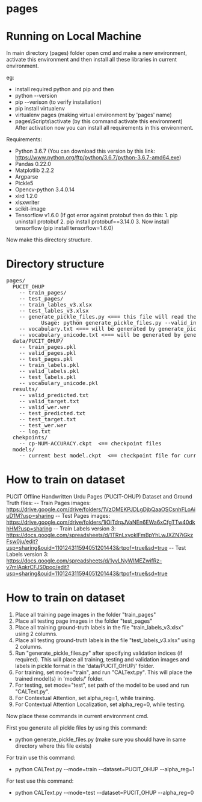 # pages

# Running on Local Machine

In main directory (pages) folder open cmd and make a new environment, activate this environment and then install all these libraries in current environment. 

eg: 
- install required python and pip and then 
- python --version
- pip --verison (to verify installation)
- pip install virtualenv
- virtualenv pages (making virtual environment by 'pages' name)
- pages\Scripts\activate (by this command activate this environment)
After activation now you can install all requirements in this environment. 

Requirements:
- Python 3.6.7 (You can download this version by this link: https://www.python.org/ftp/python/3.6.7/python-3.6.7-amd64.exe)
- Pandas 0.22.0
- Matplotlib 2.2.2
- Argparse
- Pickle5
- Opencv-python 3.4.0.14
- xlrd 1.2.0
- xlsxwriter
- scikit-image
- Tensorflow v1.6.0 (If got error against protobuf then do this: 
				1. pip uninstall protobuf
				2. pip install protobuf==3.14.0
				3. Now install tensorflow (pip install tensorflow=1.6.0)	

Now make this directory structure. 

# Directory structure
<pre>
pages/
  PUCIT_OHUP
    -- train_pages/
    -- test_pages/
    -- train_lables_v3.xlsx
    -- test_lables_v3.xlsx
    -- generate_pickle_files.py <=== this file will read the PUCIT_OHUL dataset and populate the 'data/' folder with 7 pickle files (see below))
           Usage: python generate_pickle_files.py --valid_inds
    -- vocabulary.txt <=== will be generated by generate_pickle_files.py
    -- vocabulary_unicode.txt <=== will be generated by generate_pickle_files.py
  data/PUCIT_OHUP/
    -- train_pages.pkl
    -- valid_pages.pkl
    -- test_pages.pkl
    -- train_labels.pkl
    -- valid_labels.pkl
    -- test_labels.pkl
    -- vocabulary_unicode.pkl
  results/
    -- valid_predicted.txt
    -- valid_target.txt
    -- valid_wer.wer
    -- test_predicted.txt
    -- test_target.txt
    -- test_wer.wer
    -- log.txt
  chekpoints/
    -- cp-NUM-ACCURACY.ckpt  <== checkpoint files
  models/
    -- current_best_model.ckpt  <== checkpoint file for currently best performing model on validation set
</pre>


# How to train on dataset

PUCIT Offline Handwritten Urdu Pages (PUCIT-OHUP) Dataset and Ground Truth files:
  -- Train Pages images: https://drive.google.com/drive/folders/1VzOMEKPJDLgDjbQaaOSCsnhFLoAiuD1M?usp=sharing
  -- Test Pages images: https://drive.google.com/drive/folders/1iOiTdrqJVaNEn6EWa6xCfgTTw40dkhHM?usp=sharing
  -- Train Labels version 3: https://docs.google.com/spreadsheets/d/1TRnLxyoklFmBpYhLwJXZN7iGkzFsw0ju/edit?usp=sharing&ouid=110124311594051201443&rtpof=true&sd=true
  -- Test Labels version 3: https://docs.google.com/spreadsheets/d/1yvLNyWIMEZwifRz-v7mIAqkrCFJS0poo/edit?usp=sharing&ouid=110124311594051201443&rtpof=true&sd=true

# How to train on dataset
1. Place all training page images in the folder "train_pages"
2. Place all testing page images in the folder "test_pages"
3. Place all training ground-truth labels in the file "train_labels_v3.xlsx" using 2 columns. 
4. Place all testing ground-truth labels in the file "test_labels_v3.xlsx" using 2 columns. 
5. Run "generate_pickle_files.py" after specifying validation indices (if required). This will place all training, testing and validation images and labels in pickle format in the 'data/PUCIT_OHUP/' folder.
6. For training, set mode="train", and run "CALText.py". This will place the trained model(s) in 'models/' folder.
7. For testing, set mode="test", set path of the model to be used and run "CALText.py".
8. For Contextual Attention, set alpha_reg=1, while training.
9. For Contextual Attention Localization, set alpha_reg=0, while testing.

Now place these commands in current environment cmd. 

First you generate all pickle files by using this command: 

- python generate_pickle_files.py (make sure you should have in same directory where this file exists)

For train use this command:
- python CALText.py --mode=train --dataset=PUCIT_OHUP --alpha_reg=1
  
For test use this command: 
- python CALText.py --mode=test --dataset=PUCIT_OHUP --alpha_reg=0
